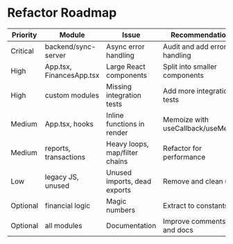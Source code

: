 # Refactor Roadmap

| Priority   | Module                | Issue                          | Recommendation                       |
|------------|-----------------------|---------------------------------|---------------------------------------|
| Critical   | backend/sync-server   | Async error handling            | Audit and add error handling          |
| High       | App.tsx, FinancesApp.tsx | Large React components      | Split into smaller components         |
| High       | custom modules        | Missing integration tests       | Add more integration tests            |
| Medium     | App.tsx, hooks        | Inline functions in render      | Memoize with useCallback/useMemo      |
| Medium     | reports, transactions | Heavy loops, map/filter chains  | Refactor for performance              |
| Low        | legacy JS, unused     | Unused imports, dead exports    | Remove and clean up                   |
| Optional   | financial logic       | Magic numbers                   | Extract to constants                  |
| Optional   | all modules           | Documentation                   | Improve comments and docs             |

